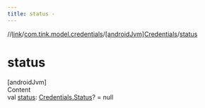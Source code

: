 ```yaml
---
title: status -
---
```

//[link](../../index.md)/[com.tink.model.credentials](../index.md)/[[androidJvm]Credentials](index.md)/[status](status.md)



# status  
[androidJvm]  
Content  
val [status](status.md): [Credentials.Status](-status/index.md)? = null  



